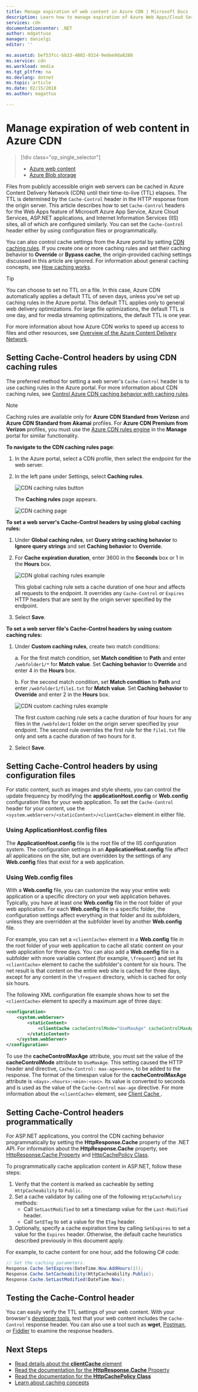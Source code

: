 ```yaml
---
title: Manage expiration of web content in Azure CDN | Microsoft Docs
description: Learn how to manage expiration of Azure Web Apps/Cloud Services, ASP.NET, or IIS content in Azure CDN.
services: cdn
documentationcenter: .NET
author: mdgattuso
manager: danielgi
editor: ''

ms.assetid: bef53fcc-bb13-4002-9324-9edee9da8288
ms.service: cdn
ms.workload: media
ms.tgt_pltfrm: na
ms.devlang: dotnet
ms.topic: article
ms.date: 02/15/2018
ms.author: magattus

---
```

# Manage expiration of web content in Azure CDN
> [!div class="op_single_selector"]
> * [Azure web content](cdn-manage-expiration-of-cloud-service-content.md)
> * [Azure Blob storage](cdn-manage-expiration-of-blob-content.md)
> 

Files from publicly accessible origin web servers can be cached in Azure Content Delivery Network (CDN) until their time-to-live (TTL) elapses. The TTL is determined by the `Cache-Control` header in the HTTP response from the origin server. This article describes how to set `Cache-Control` headers for the Web Apps feature of Microsoft Azure App Service, Azure Cloud Services, ASP.NET applications, and Internet Information Services (IIS) sites, all of which are configured similarly. You can set the `Cache-Control` header either by using configuration files or programmatically. 

You can also control cache settings from the Azure portal by setting [CDN caching rules](cdn-caching-rules.md). If you create one or more caching rules and set their caching behavior to **Override** or **Bypass cache**, the origin-provided caching settings discussed in this article are ignored. For information about general caching concepts, see [How caching works](cdn-how-caching-works.md).

> [!TIP]
> You can choose to set no TTL on a file. In this case, Azure CDN automatically applies a default TTL of seven days, unless you've set up caching rules in the Azure portal. This default TTL applies only to general web delivery optimizations. For large file optimizations, the default TTL is one day, and for media streaming optimizations, the default TTL is one year.
> 
> For more information about how Azure CDN works to speed up access to files and other resources, see [Overview of the Azure Content Delivery Network](cdn-overview.md).
> 

## Setting Cache-Control headers by using CDN caching rules
The preferred method for setting a web server's `Cache-Control` header is to use caching rules in the Azure portal. For more information about CDN caching rules, see [Control Azure CDN caching behavior with caching rules](cdn-caching-rules.md).

> [!NOTE] 
> Caching rules are available only for **Azure CDN Standard from Verizon** and **Azure CDN Standard from Akamai** profiles. For **Azure CDN Premium from Verizon** profiles, you must use the [Azure CDN rules engine](cdn-rules-engine.md) in the **Manage** portal for similar functionality.

**To navigate to the CDN caching rules page**:

1. In the Azure portal, select a CDN profile, then select the endpoint for the web server.

1. In the left pane under Settings, select **Caching rules**.

   ![CDN caching rules button](./media/cdn-manage-expiration-of-cloud-service-content/cdn-caching-rules-btn.png)

   The **Caching rules** page appears.

   ![CDN caching page](./media/cdn-manage-expiration-of-cloud-service-content/cdn-caching-page.png)


**To set a web server's Cache-Control headers by using global caching rules:**

1. Under **Global caching rules**, set **Query string caching behavior** to **Ignore query strings** and set **Caching behavior** to **Override**.
      
1. For **Cache expiration duration**, enter 3600 in the **Seconds** box or 1 in the **Hours** box. 

   ![CDN global caching rules example](./media/cdn-manage-expiration-of-cloud-service-content/cdn-global-caching-rules-example.png)

   This global caching rule sets a cache duration of one hour and affects all requests to the endpoint. It overrides any `Cache-Control` or `Expires` HTTP headers that are sent by the origin server specified by the endpoint.   

1. Select **Save**.

**To set a web server file's Cache-Control headers by using custom caching rules:**

1. Under **Custom caching rules**, create two match conditions:

     a. For the first match condition, set **Match condition** to **Path** and enter `/webfolder1/*` for **Match value**. Set **Caching behavior** to **Override** and enter 4 in the **Hours** box.

     b. For the second match condition, set **Match condition** to **Path** and enter `/webfolder1/file1.txt` for **Match value**. Set **Caching behavior** to **Override** and enter 2 in the **Hours** box.

    ![CDN custom caching rules example](./media/cdn-manage-expiration-of-cloud-service-content/cdn-custom-caching-rules-example.png)

    The first custom caching rule sets a cache duration of four hours for any files in the `/webfolder1` folder on the origin server specified by your endpoint. The second rule overrides the first rule for the `file1.txt` file only and sets a cache duration of two hours for it.

1. Select **Save**.


## Setting Cache-Control headers by using configuration files
For static content, such as images and style sheets, you can control the update frequency by modifying the **applicationHost.config** or **Web.config** configuration files for your web application. To set the `Cache-Control` header for your content, use the `<system.webServer>/<staticContent>/<clientCache>` element in either file.

### Using ApplicationHost.config files
The **ApplicationHost.config** file is the root file of the IIS configuration system. The configuration settings in an **ApplicationHost.config** file affect all applications on the site, but are overridden by the settings of any **Web.config** files that exist for a web application.

### Using Web.config files
With a **Web.config** file, you can customize the way your entire web application or a specific directory on your web application behaves. Typically, you have at least one **Web.config** file in the root folder of your web application. For each **Web.config** file in a specific folder, the configuration settings affect everything in that folder and its subfolders, unless they are overridden at the subfolder level by another **Web.config** file. 

For example, you can set a `<clientCache>` element in a **Web.config** file in the root folder of your web application to cache all static content on your web application for three days. You can also add a **Web.config** file in a subfolder with more variable content (for example, `\frequent`) and set its `<clientCache>` element to cache the subfolder's content for six hours. The net result is that content on the entire web site is cached for three days, except for any content in the `\frequent` directory, which is cached for only six hours.  

The following XML configuration file example shows how to set the `<clientCache>` element to specify a maximum age of three days:  

```xml
<configuration>
    <system.webServer>
        <staticContent>
            <clientCache cacheControlMode="UseMaxAge" cacheControlMaxAge="3.00:00:00" />
        </staticContent>
    </system.webServer>
</configuration>
```

To use the **cacheControlMaxAge** attribute, you must set the value of the **cacheControlMode** attribute to `UseMaxAge`. This setting caused the HTTP header and directive, `Cache-Control: max-age=<nnn>`, to be added to the response. The format of the timespan value for the **cacheControlMaxAge** attribute is `<days>.<hours>:<min>:<sec>`. Its value is converted to seconds and is used as the value of the `Cache-Control` `max-age` directive. For more information about the `<clientCache>` element, see [Client Cache <clientCache>](http://www.iis.net/ConfigReference/system.webServer/staticContent/clientCache).  

## Setting Cache-Control headers programmatically
For ASP.NET applications, you control the CDN caching behavior programmatically by setting the **HttpResponse.Cache** property of the .NET API. For information about the **HttpResponse.Cache** property, see [HttpResponse.Cache Property](https://msdn.microsoft.com/library/system.web.httpresponse.cache.aspx) and [HttpCachePolicy Class](https://msdn.microsoft.com/library/system.web.httpcachepolicy.aspx).  

To programmatically cache application content in ASP.NET, follow these steps:
   1. Verify that the content is marked as cacheable by setting `HttpCacheability` to `Public`. 
   1. Set a cache validator by calling one of the following `HttpCachePolicy` methods:
      - Call `SetLastModified` to set a timestamp value for the `Last-Modified` header.
      - Call `SetETag` to set a value for the `ETag` header.
   1. Optionally, specify a cache expiration time by calling `SetExpires` to set a value for the `Expires` header. Otherwise, the default cache heuristics described previously in this document apply.

For example, to cache content for one hour, add the following C# code:  

```csharp
// Set the caching parameters.
Response.Cache.SetExpires(DateTime.Now.AddHours(1));
Response.Cache.SetCacheability(HttpCacheability.Public);
Response.Cache.SetLastModified(DateTime.Now);
```

## Testing the Cache-Control header
You can easily verify the TTL settings of your web content. With your browser's [developer tools](https://developer.microsoft.com/microsoft-edge/platform/documentation/f12-devtools-guide/), test that your web content includes the `Cache-Control` response header. You can also use a tool such as **wget**, [Postman](https://www.getpostman.com/), or [Fiddler](http://www.telerik.com/fiddler) to examine the response headers.

## Next Steps
* [Read details about the **clientCache** element](http://www.iis.net/ConfigReference/system.webServer/staticContent/clientCache)
* [Read the documentation for the **HttpResponse.Cache** Property](https://msdn.microsoft.com/library/system.web.httpresponse.cache.aspx) 
* [Read the documentation for the **HttpCachePolicy Class**](https://msdn.microsoft.com/library/system.web.httpcachepolicy.aspx)  
* [Learn about caching concepts](cdn-how-caching-works.md)
